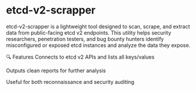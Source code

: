 # etcd-v2-scrapper
etcd-v2-scrapper is a lightweight tool designed to scan, scrape, and extract data from public-facing etcd v2 endpoints. This utility helps security researchers, penetration testers, and bug bounty hunters identify misconfigured or exposed etcd instances and analyze the data they expose.

🔍 Features
Connects to etcd v2 APIs and lists all keys/values

Outputs clean reports for further analysis

Useful for both reconnaissance and security auditing
